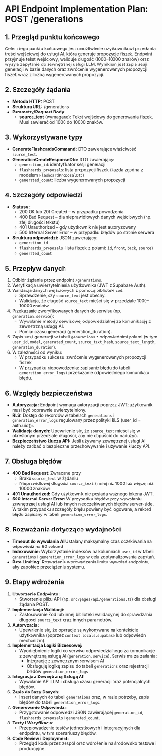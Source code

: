 # API Endpoint Implementation Plan: POST /generations

## 1. Przegląd punktu końcowego
Celem tego punktu końcowego jest umożliwienie użytkownikowi przesłania treści wejściowej do usługi AI, która generuje propozycje fiszek. Endpoint przyjmuje tekst wejściowy, waliduje długość (1000–10000 znaków) oraz wysyła zapytanie do zewnętrznej usługi LLM. Wynikiem jest zapis sesji generacji w bazie danych oraz zwrócenie wygenerowanych propozycji fiszek wraz z liczbą wygenerowanych propozycji.

## 2. Szczegóły żądania
- **Metoda HTTP:** POST
- **Struktura URL:** /generations
- **Parametry/Request Body:**
  - **source_text** (wymagane): Tekst wejściowy do generowania fiszek. Musi zawierać od 1000 do 10000 znaków.

## 3. Wykorzystywane typy
- **GenerateFlashcardsCommand:** DTO zawierające właściwość `source_text`.
- **GenerationCreateResponseDto:** DTO zawierający:
  - `generation_id`: identyfikator sesji generacji
  - `flashcards_proposals`: lista propozycji fiszek (każda zgodna z modelem `FlashcardProposalDto`)
  - `generated_count`: liczba wygenerowanych propozycji

## 4. Szczegóły odpowiedzi
- **Statusy:**
  - 200 OK lub 201 Created – w przypadku powodzenia
  - 400 Bad Request – dla nieprawidłowych danych wejściowych (np. złej długości tekstu)
  - 401 Unauthorized – gdy użytkownik nie jest autoryzowany
  - 500 Internal Server Error – w przypadku błędów po stronie serwera
- **Struktura odpowiedzi:** JSON zawierający:
  - `generation_id`
  - `flashcards_proposals` (lista fiszek z polami: `id`, `front`, `back`, `source`)
  - `generated_count`

## 5. Przepływ danych
1. Odbiór żądania przez endpoint `/generations`.
2. Weryfikacja uwierzytelnienia użytkownika (JWT z Supabase Auth).
3. Walidacja danych wejściowych z pomocą biblioteki `zod`:
   - Sprawdzenie, czy `source_text` jest obecny.
   - Walidacja, że długość `source_text` mieści się w przedziale 1000–10000 znaków.
4. Przekazanie zweryfikowanych danych do serwisu (np. `generation.service`):
   - Wywołanie metody serwisowej odpowiedzialnej za komunikację z zewnętrzną usługą AI.
   - Pomiar czasu generacji (generation_duration).
5. Zapis sesji generacji w tabeli `generations` z odpowiednimi polami (w tym `user_id`, `model`, `generated_count`, `source_text_hash`, `source_text_length`, `generation_duration`).
6. W zależności od wyniku:
   - W przypadku sukcesu: zwrócenie wygenerowanych propozycji fiszek.
   - W przypadku niepowodzenia: zapisanie błędu do tabeli `generation_error_logs` i przekazanie odpowiedniego komunikatu błędu.

## 6. Względy bezpieczeństwa
- **Autoryzacja:** Endpoint wymaga autoryzacji poprzez JWT; użytkownik musi być poprawnie uwierzytelniony.
- **RLS:** Dostęp do rekordów w tabelach `generations` i `generation_error_logs` regulowany przez polityki RLS (user_id = auth.uid()).
- **Walidacja danych:** Upewnienie się, że `source_text` mieści się w określonym przedziale długości, aby nie dopuścić do nadużyć.
- **Bezpieczeństwo klucza API:** Jeśli używamy zewnętrznej usługi AI, należy zadbać o bezpieczne przechowywanie i używanie kluczy API.

## 7. Obsługa błędów
- **400 Bad Request:** Zwracane przy:
  - Braku `source_text` w żądaniu
  - Nieprawidłowej długości `source_text` (mniej niż 1000 lub więcej niż 10000 znaków)
- **401 Unauthorized:** Gdy użytkownik nie posiada ważnego tokena JWT.
- **500 Internal Server Error:** W przypadku błędów przy wywołaniu zewnętrznej usługi AI lub innych nieoczekiwanych błędów server-side. W takim przypadku szczegóły błędu powinny być logowane, a rekord błędu zapisany w tabeli `generation_error_logs`.

## 8. Rozważania dotyczące wydajności
- **Timeout do wywołania AI** Ustalany maksymalny czas oczekiwania na odpowiedź na 60 sekund
- **Indexowanie:** Wykorzystanie indeksów na kolumnach `user_id` w tabeli `generations` i `generation_error_logs` w celu zoptymalizowania zapytań.
- **Rate Limiting:** Rozważenie wprowadzenia limitu wywołań endpointu, aby zapobiec przeciążeniu systemu.

## 9. Etapy wdrożenia
1. **Utworzenie Endpointu:** 
   - Stworzenie pliku API (np. `src/pages/api/generations.ts`) dla obsługi żądania POST.
2. **Implementacja Walidacji:** 
   - Zastosowanie Zod lub innej biblioteki walidacyjnej do sprawdzania długości `source_text` oraz innych parametrów.
3. **Autoryzacja:** 
   - Upewnienie się, że operacje są wykonywane na kontekście użytkownika (poprzez `context.locals.supabase` lub odpowiedni mechanizm).
4. **Implementacja Logiki Biznesowej:** 
   - Wyodrębnienie logiki do serwisu odpowiedzialnego za komunikację z zewnętrzną usługą AI (`generation.service`). Serwis ma za zadania:
     - Integrację z zewnętrznym serwisem AI
     - Obsługuję logikę zapisu do tabeli `generations` oraz rejestracji błędów `generation_error_logs`
5. **Integracja z Zewnętrzną Usługą AI:** 
   - Wywołanie API LLM i obsługa czasu generacji oraz potencjalnych błędów.
6. **Zapis do Bazy Danych:** 
   - Insert danych do tabeli `generations` oraz, w razie potrzeby, zapis błędów do tabeli `generation_error_logs`.
7. **Generowanie Odpowiedzi:** 
   - Przygotowanie odpowiedzi JSON zawierającej `generation_id`, `flashcards_proposals` i `generated_count`.
8. **Testy i Weryfikacja:** 
   - Przeprowadzenie testów jednostkowych i integracyjnych dla endpointu, w tym scenariuszy błędów.
9. **Code Review i Deployment:** 
   - Przegląd kodu przez zespół oraz wdrożenie na środowisko testowe i produkcyjne. 